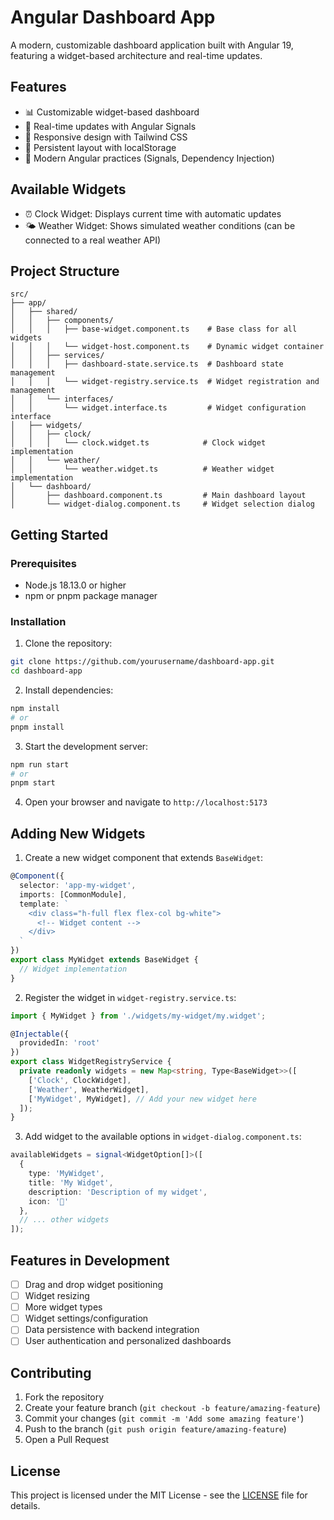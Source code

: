# Angular Dashboard App

A modern, customizable dashboard application built with Angular 19, featuring a widget-based architecture and real-time updates.

## Features

- 📊 Customizable widget-based dashboard
- 🔄 Real-time updates with Angular Signals
- 📱 Responsive design with Tailwind CSS
- 💾 Persistent layout with localStorage
- 🎯 Modern Angular practices (Signals, Dependency Injection)

## Available Widgets

- ⏰ Clock Widget: Displays current time with automatic updates
- 🌤️ Weather Widget: Shows simulated weather conditions (can be connected to a real weather API)

## Project Structure

```
src/
├── app/
│   ├── shared/
│   │   ├── components/
│   │   │   ├── base-widget.component.ts    # Base class for all widgets
│   │   │   └── widget-host.component.ts    # Dynamic widget container
│   │   ├── services/
│   │   │   ├── dashboard-state.service.ts  # Dashboard state management
│   │   │   └── widget-registry.service.ts  # Widget registration and management
│   │   └── interfaces/
│   │       └── widget.interface.ts         # Widget configuration interface
│   ├── widgets/
│   │   ├── clock/
│   │   │   └── clock.widget.ts            # Clock widget implementation
│   │   └── weather/
│   │       └── weather.widget.ts          # Weather widget implementation
│   └── dashboard/
│       ├── dashboard.component.ts         # Main dashboard layout
│       └── widget-dialog.component.ts     # Widget selection dialog
```

## Getting Started

### Prerequisites

- Node.js 18.13.0 or higher
- npm or pnpm package manager

### Installation

1. Clone the repository:
```bash
git clone https://github.com/yourusername/dashboard-app.git
cd dashboard-app
```

2. Install dependencies:
```bash
npm install
# or
pnpm install
```

3. Start the development server:
```bash
npm run start
# or
pnpm start
```

4. Open your browser and navigate to `http://localhost:5173`

## Adding New Widgets

1. Create a new widget component that extends `BaseWidget`:
```typescript
@Component({
  selector: 'app-my-widget',
  imports: [CommonModule],
  template: `
    <div class="h-full flex flex-col bg-white">
      <!-- Widget content -->
    </div>
  `
})
export class MyWidget extends BaseWidget {
  // Widget implementation
}
```

2. Register the widget in `widget-registry.service.ts`:
```typescript
import { MyWidget } from './widgets/my-widget/my.widget';

@Injectable({
  providedIn: 'root'
})
export class WidgetRegistryService {
  private readonly widgets = new Map<string, Type<BaseWidget>>([
    ['Clock', ClockWidget],
    ['Weather', WeatherWidget],
    ['MyWidget', MyWidget], // Add your new widget here
  ]);
}
```

3. Add widget to the available options in `widget-dialog.component.ts`:
```typescript
availableWidgets = signal<WidgetOption[]>([
  {
    type: 'MyWidget',
    title: 'My Widget',
    description: 'Description of my widget',
    icon: '🔧'
  },
  // ... other widgets
]);
```

## Features in Development

- [ ] Drag and drop widget positioning
- [ ] Widget resizing
- [ ] More widget types
- [ ] Widget settings/configuration
- [ ] Data persistence with backend integration
- [ ] User authentication and personalized dashboards

## Contributing

1. Fork the repository
2. Create your feature branch (`git checkout -b feature/amazing-feature`)
3. Commit your changes (`git commit -m 'Add some amazing feature'`)
4. Push to the branch (`git push origin feature/amazing-feature`)
5. Open a Pull Request

## License

This project is licensed under the MIT License - see the [LICENSE](LICENSE) file for details.
